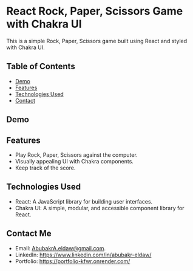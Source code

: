 # React Rock, Paper, Scissors Game with Chakra UI

This is a simple Rock, Paper, Scissors game built using React and styled with Chakra UI.

## Table of Contents

- [Demo](#demo)
- [Features](#features)
- [Technologies Used](#technologies-used)
- [Contact](#contact-me)

## Demo


## Features

- Play Rock, Paper, Scissors against the computer.
- Visually appealing UI with Chakra components.
- Keep track of the score.

## Technologies Used
- React: A JavaScript library for building user interfaces.
- Chakra UI: A simple, modular, and accessible component library for React.


## Contact Me
- Email: AbubakrA.eldaw@gmail.com.
- LinkedIn: https://www.linkedin.com/in/abubakr-eldaw/
- Portfolio: https://portfolio-kfwr.onrender.com/

